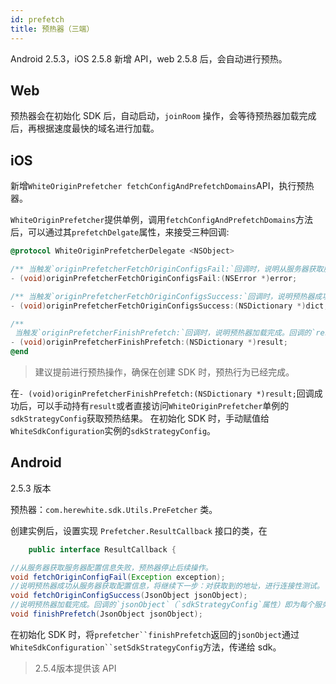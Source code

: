 ```yaml
---
id: prefetch
title: 预热器（三端）
---
```


Android 2.5.3，iOS 2.5.8 新增 API，web 2.5.8 后，会自动进行预热。

## Web

预热器会在初始化 SDK 后，自动启动，`joinRoom` 操作，会等待预热器加载完成后，再根据速度最快的域名进行加载。

## iOS

新增`WhiteOriginPrefetcher fetchConfigAndPrefetchDomains`API，执行预热器。

`WhiteOriginPrefetcher`提供单例，调用`fetchConfigAndPrefetchDomains`方法后，可以通过其`prefetchDelgate`属性，来接受三种回调:

```Objective-C
@protocol WhiteOriginPrefetcherDelegate <NSObject>

/** 当触发`originPrefetcherFetchOriginConfigsFail:`回调时，说明从服务器获取服务器配置信息失败，预热器停止不再执行操作。此时与服务器连通性不佳，即使加入房间，也可能会比较慢，或者失败 */
- (void)originPrefetcherFetchOriginConfigsFail:(NSError *)error;

/** 当触发`originPrefetcherFetchOriginConfigsSuccess:`回调时，说明预热器成功从服务器获取配置信息，将继续下一步：对获取到的地址，进行连接性测试。（每个域名的请求超时时间为 30s） */
- (void)originPrefetcherFetchOriginConfigsSuccess:(NSDictionary *)dict;

/**
 当触发`originPrefetcherFinishPrefetch:`回调时，说明预热器加载完成。回调的`result`（`sdkStrategyConfig`属性）即为每个服务器需要最后的连接情况，在初始化sdk时，将该配置信息传递给`WhiteSdkConfiguration`的`sdkStrategyConfig`属性，即可将 native 预热结果，传递给 sdk。 */
- (void)originPrefetcherFinishPrefetch:(NSDictionary *)result;
@end
```

>建议提前进行预热操作，确保在创建 SDK 时，预热行为已经完成。

在`- (void)originPrefetcherFinishPrefetch:(NSDictionary *)result;`回调成功后，可以手动持有`result`或者直接访问`WhiteOriginPrefetcher`单例的`sdkStrategyConfig`获取预热结果。
在初始化 SDK 时，手动赋值给`WhiteSdkConfiguration`实例的`sdkStrategyConfig`。

## Android

2.5.3 版本

预热器：`com.herewhite.sdk.Utils.PreFetcher` 类。

创建实例后，设置实现 `Prefetcher.ResultCallback` 接口的类，在

```Java
    public interface ResultCallback {

//从服务器获取服务器配置信息失败，预热器停止后续操作。
void fetchOriginConfigFail(Exception exception);
//说明预热器成功从服务器获取配置信息，将继续下一步：对获取到的地址，进行连接性测试。（每个域名的请求超时时间为 30s），此处JsonObject为从服务器中获取的配置列表。
void fetchOriginConfigSuccess(JsonObject jsonObject);
//说明预热器加载完成。回调的`jsonObject`（`sdkStrategyConfig`属性）即为每个服务器需要最后的连接情况，在初始化sdk时，将该配置信息传递给`WhiteSdkConfiguration`的`sdkStrategyConfig`属性，即可将 native 预热结果，传递给 sdk。
void finishPrefetch(JsonObject jsonObject);
```

在初始化 SDK 时，将`prefetcher``finishPrefetch`返回的`jsonObject`通过`WhiteSdkConfiguration``setSdkStrategyConfig`方法，传递给 sdk。
>2.5.4版本提供该 API